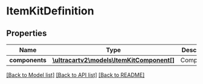 # ItemKitDefinition

## Properties
Name | Type | Description | Notes
------------ | ------------- | ------------- | -------------
**components** | [**\ultracartv2\models\ItemKitComponent[]**](ItemKitComponent.md) | Components | [optional] 

[[Back to Model list]](../README.md#documentation-for-models) [[Back to API list]](../README.md#documentation-for-api-endpoints) [[Back to README]](../README.md)


